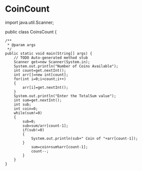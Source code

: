 # CoinCount
import java.util.Scanner;

public class CoinsCount {

	/**
	 * @param args
	 */
	public static void main(String[] args) {
		// TODO Auto-generated method stub
		Scanner get=new Scanner(System.in);
		System.out.println("Number of Coins Available");
		int count=get.nextInt();
		int arr[]=new int[count];
		for(int i=0;i<count;i++)
		{
			arr[i]=get.nextInt();
		}
		System.out.println("Enter the TotalSum value");
		int sum=get.nextInt();
		int sub;
		int coin=0;
		while(sum!=0)
		{
			sub=0;
			sub=sum/arr[count-1];
			if(sub!=0)
			{
				System.out.println(sub+" Coin of "+arr[count-1]);
			}
				sum=coin+sum%arr[count-1];
				count--;
			}
		}
	}
